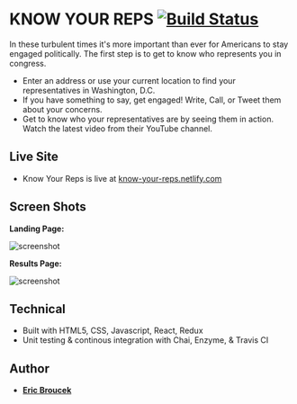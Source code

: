 
KNOW YOUR REPS [![Build Status](https://travis-ci.org/eBrou/React_Capstone.svg?branch=master)](https://travis-ci.org/eBrou/React_Capstone)
===========

In these turbulent times it's more important than ever for Americans to stay engaged politically. The first step is to get to know who represents you in congress.
* Enter an address or use your current location to find your representatives in Washington, D.C.
* If you have something to say, get engaged! Write, Call, or Tweet them about your concerns.
* Get to know who your representatives are by seeing them in action. Watch the latest video from their YouTube channel.

Live Site
---------
* Know Your Reps is live at [know-your-reps.netlify.com](https://know-your-reps.netlify.com)      

Screen Shots
------------   
**Landing Page:**

![screenshot](http://i53.photobucket.com/albums/g48/tallericbucket/landing-page_zpsyh6gwzn9.jpeg)

**Results Page:**

![screenshot](http://i53.photobucket.com/albums/g48/tallericbucket/results-page_zpsmkwhpfmh.jpeg)

Technical
---------

* Built with HTML5, CSS, Javascript, React, Redux
* Unit testing & continous integration with Chai, Enzyme, & Travis CI

Author
------
* **[Eric Broucek](https://github.com/ebrou)**
